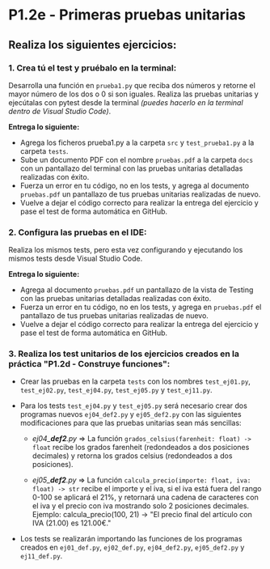 
# P1.2e - Primeras pruebas unitarias

## Realiza los siguientes ejercicios:

### 1. Crea tú el test y pruébalo en la **terminal**:

Desarrolla una función en `prueba1.py` que reciba dos números y retorne el mayor número de los dos o 0 si son iguales. Realiza las pruebas unitarias y ejecútalas con pytest desde la terminal *(puedes hacerlo en la terminal dentro de Visual Studio Code)*.

**Entrega lo siguiente:**

   - Agrega los ficheros prueba1.py a la carpeta `src` y `test_prueba1.py` a la carpeta `tests`.
   - Sube un documento PDF con el nombre `pruebas.pdf` a la carpeta `docs` con un pantallazo del terminal con las pruebas unitarias detalladas realizadas con éxito.
   - Fuerza un error en tu código, no en los tests, y agrega al documento `pruebas.pdf` un pantallazo de tus pruebas unitarias realizadas de nuevo.
   - Vuelve a dejar el código correcto para realizar la entrega del ejercicio y pase el test de forma automática en GitHub.
    
### 2. Configura las pruebas en el IDE:

Realiza los mismos tests, pero esta vez configurando y ejecutando los mismos tests desde Visual Studio Code.

**Entrega lo siguiente:**

   - Agrega al documento `pruebas.pdf` un pantallazo de la vista de Testing con las pruebas unitarias detalladas realizadas con éxito.
   - Fuerza un error en tu código, no en los tests, y agrega en `pruebas.pdf` el pantallazo de tus pruebas unitarias realizadas de nuevo.
   - Vuelve a dejar el código correcto para realizar la entrega del ejercicio y pase el test de forma automática en GitHub.

### 3. Realiza los test unitarios de los ejercicios creados en la práctica "P1.2d - Construye funciones":


   - Crear las pruebas en la carpeta `tests` con los nombres `test_ej01.py`, `test_ej02.py`, `test_ej04.py`, `test_ej05.py` y `test_ej11.py`.
   
   - Para los tests `test_ej04.py` y `test_ej05.py` será necesario crear dos programas nuevos `ej04_def2.py` y `ej05_def2.py` con las siguientes modificaciones para que las pruebas unitarias sean más sencillas:
   
      * *ej04_**def2**.py* => La función `grados_celsius(farenheit: float) -> float` recibe los grados farenheit (redondeados a dos posiciones decimales) y retorna los grados celsius (redondeados a dos posiciones).
        
      * *ej05_**def2**.py* => La función `calcula_precio(importe: float, iva: float) -> str` recibe el importe y el iva, si el iva está fuera del rango 0-100 se aplicará el 21%, y retornará una cadena de caracteres con el iva y el precio con iva mostrando solo 2 posiciones decimales. Ejemplo: calcula_precio(100, 21) -> "El precio final del artículo con IVA (21.00) es 121.00€."

   - Los tests se realizarán importando las funciones de los programas creados en `ej01_def.py`, `ej02_def.py`, `ej04_def2.py`, `ej05_def2.py` y `ej11_def.py`.
